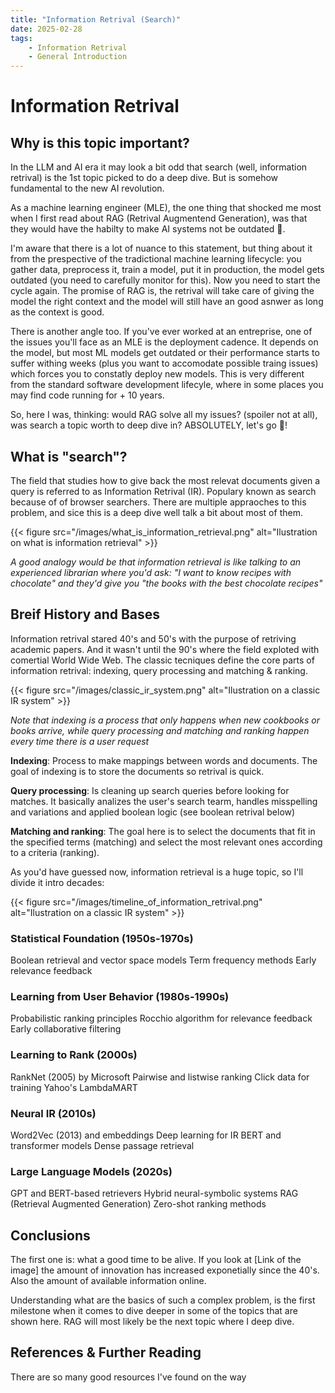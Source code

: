 ```yaml
---
title: "Information Retrival (Search)"
date: 2025-02-28
tags:
    - Information Retrival
    - General Introduction
---
```


# Information Retrival

## Why is this topic important? 

In the LLM and AI era it may look a bit odd that search (well, information retrival) is the 1st topic picked to do a deep dive. But is somehow fundamental to the new AI revolution. 

As a machine learning engineer (MLE), the one thing that shocked me most when I first read about RAG (Retrival Augmentend Generation), was that they would have the habilty to make AI systems not be outdated 🤯.

I'm aware that there is a lot of nuance to this statement, but thing about it from the prespective of the tradictional machine learning lifecycle: you gather data, preprocess it, train a model, put it in production, the model gets outdated (you need to carefully monitor for this). Now you need to start the cycle again. The promise of RAG is, the retrival will take care of giving the model the right context and the model will still have an good asnwer as long as the context is good. 

There is another angle too. If you've ever worked at an entreprise, one of the issues you'll face as an MLE is the deployment cadence. It depends on the model, but most ML models get outdated or their performance starts to suffer withing weeks (plus you want to accomodate possible traing issues) which forces you to constatly deploy new models. This is very different from the standard software development lifecyle, where in some places you may find code running for + 10 years. 

So, here I was, thinking: would RAG solve all my issues? (spoiler not at all), was search a topic worth to deep dive in? ABSOLUTELY, let's go 🤿! 

## What is "search"? 

The field that studies how to give back the most relevat documents given a query is referred to as Information Retrival (IR). Populary known as search because of of browser searchers. There are multiple appraoches to this problem, and sice this is a deep dive well talk a bit about most of them.

{{< figure src="/images/what_is_information_retrieval.png" alt="Ilustration on what is information retrieval" >}}

*A good analogy would be that information retrieval is like talking to an experienced librarian where you'd ask: "I want to know recipes with chocolate" and they'd give you "the books with the best chocolate recipes"*

## Breif History and Bases

Information retrival stared 40's and 50's with the purpose of retriving academic papers. And it wasn't until the 90's where the field exploted with comertial World Wide Web. The classic tecniques define the core parts of information retrival: indexing, query processing and matching & ranking. 

{{< figure src="/images/classic_ir_system.png" alt="Ilustration on a classic IR system" >}}

*Note that indexing is a process that only happens when new cookbooks or books arrive, while query processing and matching and ranking happen every time there is a user request*

**Indexing**: Process to make mappings between words and documents. The goal of indexing is to store the documents so retrival is quick. 

**Query processing**:  Is cleaning up search queries before looking for matches. It basically analizes the user's search tearm, handles misspelling and variations and applied boolean logic (see boolean retrival below)

**Matching and ranking**: The goal here is to select the documents that fit in the specified terms (matching) and select the most relevant ones according to a criteria (ranking).

As you'd have guessed now, information retrieval is a huge topic, so I'll divide it intro decades:

{{< figure src="/images/timeline_of_information_retrival.png" alt="Ilustration on a classic IR system" >}}

### Statistical Foundation (1950s-1970s)

Boolean retrieval and vector space models
Term frequency methods
Early relevance feedback

### Learning from User Behavior (1980s-1990s)

Probabilistic ranking principles
Rocchio algorithm for relevance feedback
Early collaborative filtering

### Learning to Rank (2000s)

RankNet (2005) by Microsoft
Pairwise and listwise ranking
Click data for training
Yahoo's LambdaMART

### Neural IR (2010s)

Word2Vec (2013) and embeddings
Deep learning for IR
BERT and transformer models
Dense passage retrieval

### Large Language Models (2020s)

GPT and BERT-based retrievers
Hybrid neural-symbolic systems
RAG (Retrieval Augmented Generation)
Zero-shot ranking methods

## Conclusions

The first one is: what a good time to be alive. If you look at [Link of the image] the amount of innovation has increased exponetially since the 40's. Also the amount of available information online. 

Understanding what are the basics of such a complex problem, is the first milestone when it comes to dive deeper in some of the topics that are shown here. RAG will most likely be the next topic where I deep dive. 

## References & Further Reading

There are so many good resources I've found on the way